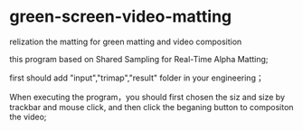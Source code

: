 # green-screen-video-matting
relization the matting for green matting and video composition

this program based on Shared Sampling for Real-Time Alpha Matting;

first should add "input","trimap","result" folder in your engineering；

When executing the program，you should first chosen the siz and size by trackbar and mouse click, and then click the beganing button to 
compositon the video;
